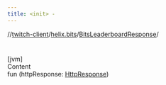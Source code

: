 ```yaml
---
title: <init> -
---
```

//[twitch-client](../../index.md)/[helix.bits](../index.md)/[BitsLeaderboardResponse](index.md)/[<init>](-init-.md)



# <init>  
[jvm]  
Content  
fun [<init>](-init-.md)(httpResponse: [HttpResponse]())  



